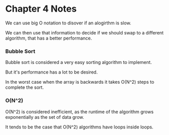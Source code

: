 # Chapter 4 Notes

We can use big O notation to disover if an alogirthm is slow.

We can then use that information to decide if we should swap to a different algorithm, that has a better performance.

### Bubble Sort

Bubble sort is considered a very easy sorting algorithm to implement. 

But it's performance has a lot to be desired.

In the worst case when the array is backwards it takes O(N^2) steps to complete the sort.

### O(N^2)

O(N^2) is considered inefficient, as the runtime of the algorithm grows exponentially as the set of data grow.

It tends to be the case that O(N^2) algorithms have loops inside loops.

